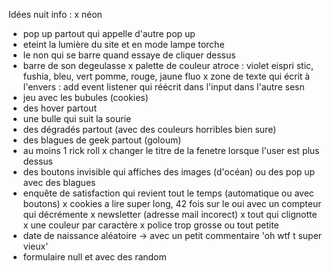 Idées nuit info : 
x néon
- pop up partout qui appelle d'autre pop up
- eteint la lumière du site et en mode lampe torche 
- le non qui se barre quand essaye de cliquer dessus 
- barre de son degeulasse 
x palette de couleur atroce : violet eispri stic, fushia, bleu, vert pomme, rouge, jaune fluo 
x zone de texte qui écrit à l'envers : add event listener qui réécrit dans l'input dans l'autre sesn 
- jeu avec les bubules (cookies)
- des hover partout 
- une bulle qui suit la sourie 
- des dégradés partout (avec des couleurs horribles bien sure)
- des blagues de geek partout (goloum)
- au moins 1 rick roll 
x changer le titre de la fenetre lorsque l'user est plus dessus 
- des boutons invisible qui affiches des images (d'océan) ou des pop up avec des blagues 
- enquête de satisfaction qui revient tout le temps (automatique ou avec boutons)
x cookies a lire super long, 42 fois sur le oui avec un compteur qui décrémente 
x newsletter (adresse mail incorect)
x tout qui clignotte 
x une couleur par caractère 
x police trop grosse ou tout petite 
- date de naissance aléatoire -> avec un petit commentaire 'oh wtf t super vieux'
- formulaire null et avec des random 

